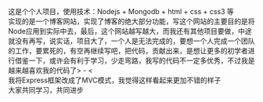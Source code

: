 这是个个人项目，使用技术：Nodejs + Mongodb + html + css + css3 等<br>
实现的是一个博客网站，实现了博客的绝大部分功能，写这个网站的主要目的是将Node应用到实际中去，最后，这个网站越写越大，而我还有其他项目要做，中途就没有再写，说实话，项目大了，一个人是无法完成的，要想一个人完成一个团队的工作，要累死的，有空再继续写吧，把代码，贡献出来，是想让更多的初学者进行借鉴一下，或许会有利于学习，少走弯路，我写的代码不一定多优秀，不过我是越来越喜欢我的代码了> - < 
<br>
我将Express框架改成了MVC模式，我觉得这样看起来更加不错的样子<br>
大家共同学习，共同进步
